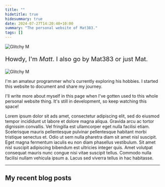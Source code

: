 ```yaml
---
title: ""
hidetitle: true
hidesummary: true
date: 2024-07-27T14:20:48+10:00
summary: "The personal website of Mat383."
tags: []
---
```

<img src="/images/glitchy m.gif" alt="Glitchy M" class="homeimage"/>

<p style="font-size:20px;">Howdy, I'm <em class="green">Matt</em>. I also go by Mat383 or just Mat.</p>

<img src="/images/glitchy m.gif" alt="Glitchy M" class="homeimage2"/>

I'm an amateur programmer who's currently exploring his hobbies. I started this website to document and share my journey.

I'll write more about myself in this page when I've gotten used to this whole personal website thing. It's still in development, so keep watching this space!

Lorem ipsum dolor sit ads amet, consectetur adipiscing elit, sed do eiusmod tempor incididunt ut labore et dolore magna aliqua. Gravida arcu ac tortor dignissim convallis. Vel fringilla est ullamcorper eget nulla facilisi etiam. Scelerisque mauris pellentesque pulvinar pellentesque habitant morbi tristique senectus et. Odio ut sem nulla pharetra diam sit amet nisl suscipit. Eget magna fermentum iaculis eu non diam phasellus vestibulum. Sit amet nisl suscipit adipiscing bibendum est ultricies integer quis. Amet volutpat consequat mauris nunc congue nisi vitae suscipit tellus. Commodo nulla facilisi nullam vehicula ipsum a. Lacus sed viverra tellus in hac habitasse.

---

## My recent blog posts

